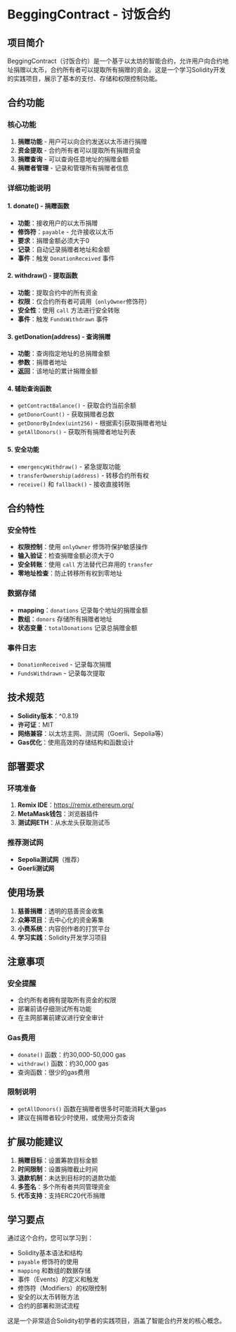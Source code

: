 # BeggingContract - 讨饭合约

## 项目简介

BeggingContract（讨饭合约）是一个基于以太坊的智能合约，允许用户向合约地址捐赠以太币，合约所有者可以提取所有捐赠的资金。这是一个学习Solidity开发的实践项目，展示了基本的支付、存储和权限控制功能。

## 合约功能

### 核心功能
1. **捐赠功能** - 用户可以向合约发送以太币进行捐赠
2. **资金提取** - 合约所有者可以提取所有捐赠资金
3. **捐赠查询** - 可以查询任意地址的捐赠金额
4. **捐赠者管理** - 记录和管理所有捐赠者信息

### 详细功能说明

#### 1. donate() - 捐赠函数
- **功能**：接收用户的以太币捐赠
- **修饰符**：`payable` - 允许接收以太币
- **要求**：捐赠金额必须大于0
- **记录**：自动记录捐赠者地址和金额
- **事件**：触发 `DonationReceived` 事件

#### 2. withdraw() - 提取函数
- **功能**：提取合约中的所有资金
- **权限**：仅合约所有者可调用（`onlyOwner`修饰符）
- **安全性**：使用 `call` 方法进行安全转账
- **事件**：触发 `FundsWithdrawn` 事件

#### 3. getDonation(address) - 查询捐赠
- **功能**：查询指定地址的总捐赠金额
- **参数**：捐赠者地址
- **返回**：该地址的累计捐赠金额

#### 4. 辅助查询函数
- `getContractBalance()` - 获取合约当前余额
- `getDonorCount()` - 获取捐赠者总数
- `getDonorByIndex(uint256)` - 根据索引获取捐赠者地址
- `getAllDonors()` - 获取所有捐赠者地址列表

#### 5. 安全功能
- `emergencyWithdraw()` - 紧急提取功能
- `transferOwnership(address)` - 转移合约所有权
- `receive()` 和 `fallback()` - 接收直接转账

## 合约特性

### 安全特性
- **权限控制**：使用 `onlyOwner` 修饰符保护敏感操作
- **输入验证**：检查捐赠金额必须大于0
- **安全转账**：使用 `call` 方法替代已弃用的 `transfer`
- **零地址检查**：防止转移所有权到零地址

### 数据存储
- **mapping**：`donations` 记录每个地址的捐赠金额
- **数组**：`donors` 存储所有捐赠者地址
- **状态变量**：`totalDonations` 记录总捐赠金额

### 事件日志
- `DonationReceived` - 记录每次捐赠
- `FundsWithdrawn` - 记录每次提取

## 技术规范

- **Solidity版本**：^0.8.19
- **许可证**：MIT
- **网络兼容**：以太坊主网、测试网（Goerli、Sepolia等）
- **Gas优化**：使用高效的存储结构和函数设计

## 部署要求

### 环境准备
1. **Remix IDE**：https://remix.ethereum.org/
2. **MetaMask钱包**：浏览器插件
3. **测试网ETH**：从水龙头获取测试币

### 推荐测试网
- **Sepolia测试网**（推荐）
- **Goerli测试网**

## 使用场景

1. **慈善捐赠**：透明的慈善资金收集
2. **众筹项目**：去中心化的资金筹集
3. **小费系统**：内容创作者的打赏平台
4. **学习实践**：Solidity开发学习项目

## 注意事项

### 安全提醒
- 合约所有者拥有提取所有资金的权限
- 部署前请仔细测试所有功能
- 在主网部署前建议进行安全审计

### Gas费用
- `donate()` 函数：约30,000-50,000 gas
- `withdraw()` 函数：约30,000 gas
- 查询函数：很少的gas费用

### 限制说明
- `getAllDonors()` 函数在捐赠者很多时可能消耗大量gas
- 建议在捐赠者较少时使用，或使用分页查询

## 扩展功能建议

1. **捐赠目标**：设置筹款目标金额
2. **时间限制**：设置捐赠截止时间
3. **退款机制**：未达到目标时的退款功能
4. **多签名**：多个所有者共同管理资金
5. **代币支持**：支持ERC20代币捐赠

## 学习要点

通过这个合约，您可以学习到：
- Solidity基本语法和结构
- `payable` 修饰符的使用
- `mapping` 和数组的数据存储
- 事件（Events）的定义和触发
- 修饰符（Modifiers）的权限控制
- 安全的以太币转账方法
- 合约的部署和测试流程

这是一个非常适合Solidity初学者的实践项目，涵盖了智能合约开发的核心概念。
